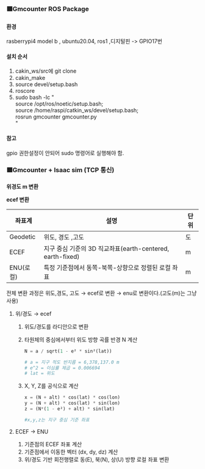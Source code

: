 ### 🟩Gmcounter ROS Package
#### 환경
rasberrypi4 model b , ubuntu20.04, ros1 
,디지털핀 -> GPIO17번
#### 설치 순서
1. cakin_ws/src에 git clone
2. cakin_make
3. source devel/setup.bash
4. roscore 
5. sudo bash -lc "\
  source /opt/ros/noetic/setup.bash; \
  source /home/raspi/catkin_ws/devel/setup.bash; \
  rosrun gmcounter gmcounter.py\
"
#### 참고
gpio 권한설정이 안되어 sudo 명령어로 실행해야 함.


<!-- -->
<!-- -->
<!-- -->
<!-- -->
  

### 🟩Gmcounter + Isaac sim (TCP 통신)


**위경도 m 변환**

**ecef 변환**

| 좌표계 | 설명 | 단위 |
| --- | --- | --- |
| Geodetic | 위도, 경도 ,고도 | 도 |
| ECEF | 지구 중심 기준의 3D 직교좌표(earth-centered, earth-fixed) | m |
| ENU(로컬) | 특정 기준점에서 동쪽-북쪽-상향으로 정렬된 로컬 좌표 | m |

전체 변환 과정은 위도,경도, 고도 → ecef로 변환 → enu로 변환이다.(고도(m)는 그냥 사용)

1. 위/경도 → ecef
    1. 위도/경도를 라디안으로 변환
    2. 타원체의 중심에서부터 위도 방향 곡률 반경 N 계산
        
        ```python
        N = a / sqrt(1 - e² * sin²(lat))
        
        # a = 지구 적도 반지름 = 6,378,137.0 m
        # e^2 = 이심률 제곱 = 0.006694
        # lat = 위도
        ```
        
    3. X, Y, Z를 공식으로 계산
        
        ```python
        x = (N + alt) * cos(lat) * cos(lon)
        y = (N + alt) * cos(lat) * sin(lon)
        z = (N*(1 - e²) + alt) * sin(lat)
        
        #x,y,z는 지구 중심 기준 좌표
        ```
        
2. ECEF → ENU
    1. 기준점의 ECEF 좌표 계산
    2. 기준점에서 이동한 벡터 (dx, dy, dz) 계산
    3. 위/경도 기반 회전행렬로 동(E), 북(N), 상(U) 방향 로컬 좌표 변환
